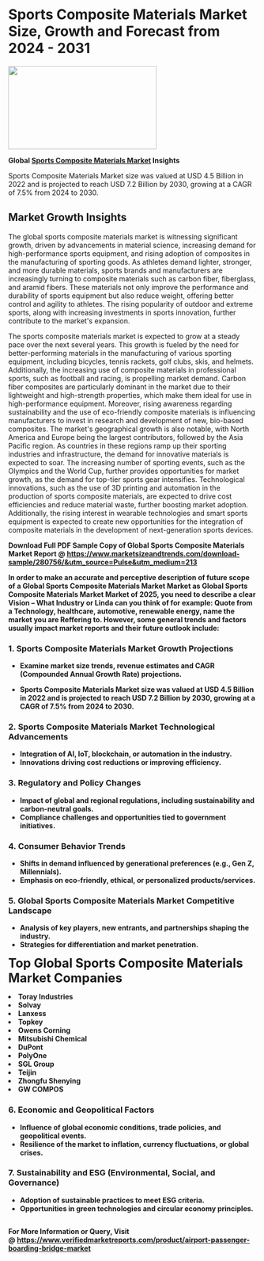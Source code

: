 <H1>Sports Composite Materials Market Size, Growth and Forecast from 2024 - 2031</H1><img class="aligncenter size-medium wp-image-584254" src="https://thirdeyenews.in/wp-content/uploads/2024/09/Global-Market-Research-300x168.jpeg" alt="" width="300" height="168" /><p><strong>Global&nbsp;<a href="https://www.marketsizeandtrends.com/download-sample/280756/&amp;utm_source=Pulse&amp;utm_medium=213">Sports Composite Materials Market</a> Insights</strong></p><p>Sports Composite Materials Market size was valued at USD 4.5 Billion in 2022 and is projected to reach USD 7.2 Billion by 2030, growing at a CAGR of 7.5% from 2024 to 2030.</p><p><h2>Market Growth Insights</h2> <p>The global sports composite materials market is witnessing significant growth, driven by advancements in material science, increasing demand for high-performance sports equipment, and rising adoption of composites in the manufacturing of sporting goods. As athletes demand lighter, stronger, and more durable materials, sports brands and manufacturers are increasingly turning to composite materials such as carbon fiber, fiberglass, and aramid fibers. These materials not only improve the performance and durability of sports equipment but also reduce weight, offering better control and agility to athletes. The rising popularity of outdoor and extreme sports, along with increasing investments in sports innovation, further contribute to the market's expansion.</p> <p><strong></strong></p> <p>The sports composite materials market is expected to grow at a steady pace over the next several years. This growth is fueled by the need for better-performing materials in the manufacturing of various sporting equipment, including bicycles, tennis rackets, golf clubs, skis, and helmets. Additionally, the increasing use of composite materials in professional sports, such as football and racing, is propelling market demand. Carbon fiber composites are particularly dominant in the market due to their lightweight and high-strength properties, which make them ideal for use in high-performance equipment. Moreover, rising awareness regarding sustainability and the use of eco-friendly composite materials is influencing manufacturers to invest in research and development of new, bio-based composites. The market's geographical growth is also notable, with North America and Europe being the largest contributors, followed by the Asia Pacific region. As countries in these regions ramp up their sporting industries and infrastructure, the demand for innovative materials is expected to soar. The increasing number of sporting events, such as the Olympics and the World Cup, further provides opportunities for market growth, as the demand for top-tier sports gear intensifies. Technological innovations, such as the use of 3D printing and automation in the production of sports composite materials, are expected to drive cost efficiencies and reduce material waste, further boosting market adoption. Additionally, the rising interest in wearable technologies and smart sports equipment is expected to create new opportunities for the integration of composite materials in the development of next-generation sports devices. <p><strong></p><p><span class=""><strong>Download Full PDF Sample Copy of Global Sports Composite Materials Market Report</strong> @ <a href="https://www.marketsizeandtrends.com/download-sample/280756/&amp;utm_source=Pulse&amp;utm_medium=213" target="_blank">https://www.marketsizeandtrends.com/download-sample/280756/&amp;utm_source=Pulse&amp;utm_medium=213</a></span></p><p>In order to make an accurate and perceptive description of future scope of a Global&nbsp;Sports Composite Materials Market Market as Global&nbsp;Sports Composite Materials Market Market of 2025, you need to describe a clear Vision &ndash; What Industry or Linda can you think of for example: Quote from a Technology, healthcare, automotive, renewable energy, name the market you are Reffering to. However, some general trends and factors usually impact market reports and their future outlook include:</p><h3>1.&nbsp;<strong>Sports Composite Materials Market Growth Projections</strong></h3><ul><li>Examine market size trends, revenue estimates and CAGR (Compounded Annual Growth Rate) projections.</li><li><p>Sports Composite Materials Market size was valued at USD 4.5 Billion in 2022 and is projected to reach USD 7.2 Billion by 2030, growing at a CAGR of 7.5% from 2024 to 2030.</p></li></ul><h3>2.&nbsp;<strong>Sports Composite Materials Market Technological Advancements</strong></h3><ul><li>Integration of AI, IoT, blockchain, or automation in the industry.</li><li>Innovations driving cost reductions or improving efficiency.</li></ul><h3>3.&nbsp;<strong>Regulatory and Policy Changes</strong></h3><ul><li>Impact of global and regional regulations, including sustainability and carbon-neutral goals.</li><li>Compliance challenges and opportunities tied to government initiatives.</li></ul><h3>4.&nbsp;<strong>Consumer Behavior Trends</strong></h3><ul><li>Shifts in demand influenced by generational preferences (e.g., Gen Z, Millennials).</li><li>Emphasis on eco-friendly, ethical, or personalized products/services.</li></ul><h3>5.&nbsp;<strong>Global Sports Composite Materials Market Competitive Landscape</strong></h3><ul><li>Analysis of key players, new entrants, and partnerships shaping the industry.</li><li>Strategies for differentiation and market penetration.</li></ul><p data-pm-slice="1 1 []"><span style="color: inherit; font-family: inherit; font-size: 25px;">Top Global Sports Composite Materials Market Companies</span></p><div class="" data-test-id=""><p><li>Toray Industries</li><li> Solvay</li><li> Lanxess</li><li> Topkey</li><li> Owens Corning</li><li> Mitsubishi Chemical</li><li> DuPont</li><li> PolyOne</li><li> SGL Group</li><li> Teijin</li><li> Zhongfu Shenying</li><li> GW COMPOS</li></p></div><h3>6.&nbsp;<strong>Economic and Geopolitical Factors</strong></h3><ul><li>Influence of global economic conditions, trade policies, and geopolitical events.</li><li>Resilience of the market to inflation, currency fluctuations, or global crises.</li></ul><h3>7.&nbsp;<strong>Sustainability and ESG (Environmental, Social, and Governance)</strong></h3><ul><li>Adoption of sustainable practices to meet ESG criteria.</li><li>Opportunities in green technologies and circular economy principles.</li></ul><h2><strong style="font-size: 14px;">For More Information or Query, Visit @&nbsp;</strong><a style="background-color: #ffffff; font-size: 14px;" href="https://www.marketsizeandtrends.com/report/sports-composite-materials-market/" target="_blank">https://www.verifiedmarketreports.com/product/airport-passenger-boarding-bridge-market</a></h2>
